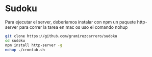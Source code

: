 # Sudoku
Para ejecutar el server, deberiamos instalar con npm un paquete http-server
para correr la tarea en mac os uso el comando nohup

```sh
git clone https://github.com/gramirezcarrero/sudoku
cd sudoku
npm install http-server -g
nohup ./crontab.sh
```
